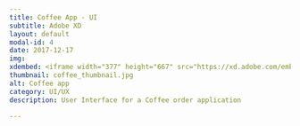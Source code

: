 ```yaml
---
title: Coffee App - UI
subtitle: Adobe XD
layout: default
modal-id: 4
date: 2017-12-17
img: 
xdembed: <iframe width="377" height="667" src="https://xd.adobe.com/embed/73a7d96c-00b1-4970-a006-ff5bf4f570c0?fullscreen&hints=off" frameborder="0" allowfullscreen></iframe>
thumbnail: coffee_thumbnail.jpg
alt: Coffee app
category: UI/UX 
description: User Interface for a Coffee order application

---
```

